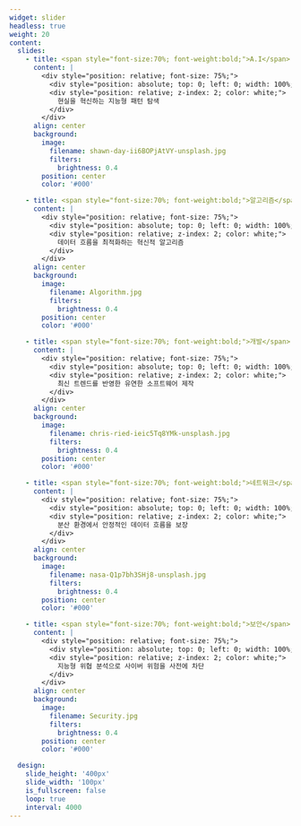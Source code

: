 ```yaml
---
widget: slider
headless: true
weight: 20
content:
  slides:
    - title: <span style="font-size:70%; font-weight:bold;">A.I</span>
      content: |
        <div style="position: relative; font-size: 75%;">
          <div style="position: absolute; top: 0; left: 0; width: 100%; height: 100%; background-color: rgba(0, 0, 0, 0.7); z-index: 1;"></div>
          <div style="position: relative; z-index: 2; color: white;">
            현실을 혁신하는 지능형 패턴 탐색
          </div>
        </div>
      align: center
      background:
        image:
          filename: shawn-day-ii6BOPjAtVY-unsplash.jpg
          filters:
            brightness: 0.4
        position: center
        color: '#000'

    - title: <span style="font-size:70%; font-weight:bold;">알고리즘</span>
      content: |
        <div style="position: relative; font-size: 75%;">
          <div style="position: absolute; top: 0; left: 0; width: 100%; height: 100%; background-color: rgba(0, 0, 0, 0.7); z-index: 1;"></div>
          <div style="position: relative; z-index: 2; color: white;">
            데이터 흐름을 최적화하는 혁신적 알고리즘
          </div>
        </div>
      align: center
      background:
        image:
          filename: Algorithm.jpg
          filters:
            brightness: 0.4
        position: center
        color: '#000'

    - title: <span style="font-size:70%; font-weight:bold;">개발</span>
      content: |
        <div style="position: relative; font-size: 75%;">
          <div style="position: absolute; top: 0; left: 0; width: 100%; height: 100%; background-color: rgba(0, 0, 0, 0.7); z-index: 1;"></div>
          <div style="position: relative; z-index: 2; color: white;">
            최신 트렌드를 반영한 유연한 소프트웨어 제작
          </div>
        </div>
      align: center
      background:
        image:
          filename: chris-ried-ieic5Tq8YMk-unsplash.jpg
          filters:
            brightness: 0.4
        position: center
        color: '#000'

    - title: <span style="font-size:70%; font-weight:bold;">네트워크</span>
      content: |
        <div style="position: relative; font-size: 75%;">
          <div style="position: absolute; top: 0; left: 0; width: 100%; height: 100%; background-color: rgba(0, 0, 0, 0.7); z-index: 1;"></div>
          <div style="position: relative; z-index: 2; color: white;">
            분산 환경에서 안정적인 데이터 흐름을 보장
          </div>
        </div>
      align: center
      background:
        image:
          filename: nasa-Q1p7bh3SHj8-unsplash.jpg
          filters:
            brightness: 0.4
        position: center
        color: '#000'

    - title: <span style="font-size:70%; font-weight:bold;">보안</span>
      content: |
        <div style="position: relative; font-size: 75%;">
          <div style="position: absolute; top: 0; left: 0; width: 100%; height: 100%; background-color: rgba(0, 0, 0, 0.7); z-index: 1;"></div>
          <div style="position: relative; z-index: 2; color: white;">
            지능형 위협 분석으로 사이버 위험을 사전에 차단
          </div>
        </div>
      align: center
      background:
        image:
          filename: Security.jpg
          filters:
            brightness: 0.4
        position: center
        color: '#000'

  design:
    slide_height: '400px'
    slide_width: '100px'
    is_fullscreen: false
    loop: true
    interval: 4000
---
```

